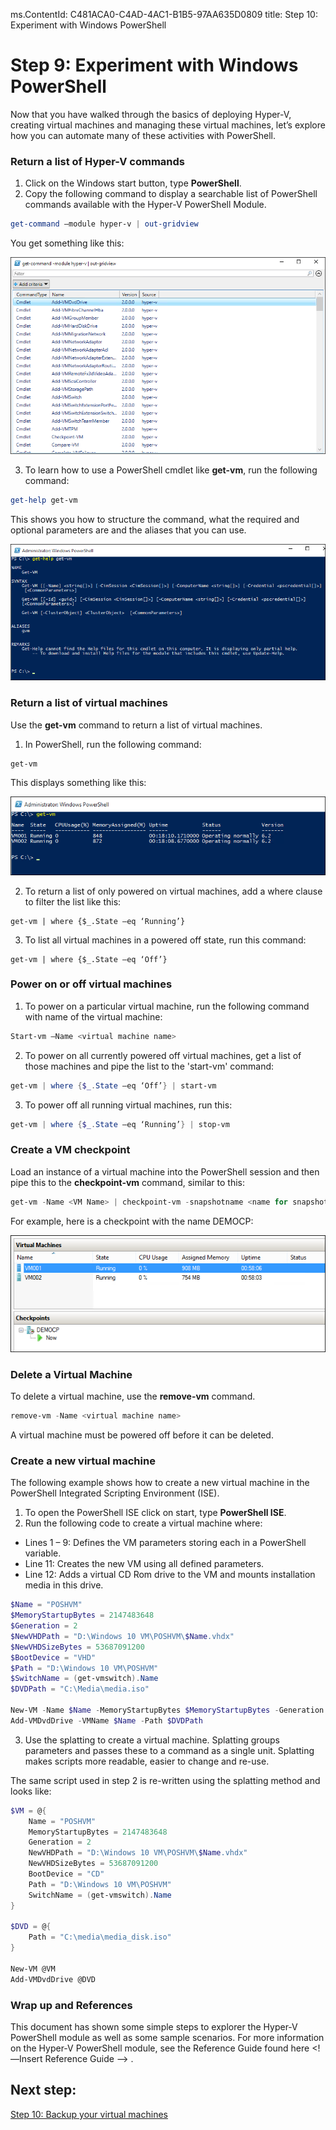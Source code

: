 ms.ContentId: C481ACA0-C4AD-4AC1-B1B5-97AA635D0809
title: Step 10: Experiment with Windows PowerShell

# Step 9: Experiment with Windows PowerShell

Now that you have walked through the basics of deploying Hyper-V, creating virtual machines and managing these virtual machines, let’s explore how you can automate many of these activities with PowerShell.

### Return a list of Hyper-V commands

1.	Click on the Windows start button, type **PowerShell**.
2.	Copy the following command to display a searchable list of PowerShell commands available with the Hyper-V PowerShell Module.

 ```powershell
get-command –module hyper-v | out-gridview
```
  You get something like this: <!--I'd crop this screenshot to make it shorter and get rid of the whitespace on the left. You only need enough to get the point across. They don't need to see everything..-->

  ![](media\command_grid.png)

3. To learn how to use a PowerShell cmdlet like **get-vm**, run the following command:

  ```powershell
get-help get-vm
```
 This shows you how to structure the command, what the required and optional parameters are and the aliases that you can use.

 ![](media\get_help.png)


### Return a list of virtual machines

Use the **get-vm** command to return a list of virtual machines.
1. In PowerShell, run the following command:
 
 ```powershell
get-vm
```
 This displays something like this:

 ![](media\get_vm.png)

2. To return a list of only powered on virtual machines, add a where clause to filter the list like this: <!--I'd suggest adding more detail here like "...where $_.State is x and -eq is y. That way people can understand and extrapolate the command for other uses. -->
  ``` 
get-vm | where {$_.State –eq ‘Running’}
```
3.  To list all virtual machines in a powered off state, run this command:
  ``` 
get-vm | where {$_.State –eq ‘Off’}
```

### Power on or off virtual machines
<!--I think these should all be turn on/turn off. Power on/off sounds weird to me. Or is it Start/shut down or Start/Stop vm? Should match terms we use in UI.-->

1. To power on a particular virtual machine, run the following command with name of the virtual machine:
 ```powershell
Start-vm –Name <virtual machine name>
```
2. To power on all currently powered off virtual machines, get a list of those machines and pipe the list to the 'start-vm' command:
  ```powershell
get-vm | where {$_.State –eq ‘Off’} | start-vm
```
3. To power off all running virtual machines, run this:
  ```powershell
get-vm | where {$_.State –eq ‘Running’} | stop-vm
```

### Create a VM checkpoint

Load an instance of a virtual machine into the PowerShell session and then pipe this to the **checkpoint-vm** command, similar to this:
<!--What do you mean by load an instance? Try to simplify this sentence. "Get the vm attributes and pipe this into ..." Also if this is for a beginner I'm not sure that pipe is going to make sense. I know that's what it's called but we should say what it does the first time you mention it.  -->
```powershell
get-vm -Name <VM Name> | checkpoint-vm -snapshotname <name for snapshot>
```
For example, here is a checkpoint with the name DEMOCP:
 
 ![](media\POSH_CP2.png) <!--This needs a box around the checkpoint. Took me too long to figure out what I was supposed to see.-->

### Delete a Virtual Machine 

To delete a virtual machine, use the **remove-vm** command. 
```powershell
remove-vm -Name <virtual machine name>
```
A virtual machine must be powered off before it can be deleted. <!--stopped or turned off?-->

### Create a new virtual machine

The following example shows how to create a new virtual machine in the PowerShell Integrated Scripting Environment (ISE).

1. To open the PowerShell ISE click on start, type **PowerShell ISE**.
2. Run the following code to create a virtual machine where:

  - Lines 1 – 9: Defines the VM parameters storing each in a PowerShell variable.
  - Line 11: Creates the new VM using all defined parameters.
  - Line 12: Adds a virtual CD Rom drive to the VM and mounts installation media in this drive.

  ```powershell
$Name = "POSHVM"
$MemoryStartupBytes = 2147483648
$Generation = 2
$NewVHDPath = "D:\Windows 10 VM\POSHVM\$Name.vhdx"
$NewVHDSizeBytes = 53687091200
$BootDevice = "VHD"
$Path = "D:\Windows 10 VM\POSHVM"
$SwitchName = (get-vmswitch).Name
$DVDPath = "C:\Media\media.iso"

New-VM -Name $Name -MemoryStartupBytes $MemoryStartupBytes -Generation $Generation -NewVHDPath $NewVHDPath -NewVHDSizeBytes $NewVHDSizeBytes -BootDevice $BootDevice -SwitchName $SwitchName -Path $Path 
Add-VMDvdDrive -VMName $Name -Path $DVDPath
```
3. Use the splatting to create a virtual machine. Splatting groups parameters and passes these to a command as a single unit. Splatting makes scripts more readable, easier to change and re-use.

The same script used in step 2 is re-written using the splatting method and looks like:   

```powershell
$VM = @{
    Name = "POSHVM"
    MemoryStartupBytes = 2147483648
    Generation = 2
    NewVHDPath = "D:\Windows 10 VM\POSHVM\$Name.vhdx"
    NewVHDSizeBytes = 53687091200
    BootDevice = "CD"
    Path = "D:\Windows 10 VM\POSHVM"
    SwitchName = (get-vmswitch).Name
}

$DVD = @{
    Path = "C:\media\media_disk.iso"
}

New-VM @VM
Add-VMDvdDrive @DVD
```

### Wrap up and References

This document has shown some simple steps to explorer the Hyper-V PowerShell module as well as some sample scenarios. For more information on the Hyper-V PowerShell module, see the Reference Guide found here <!—Insert Reference Guide --> .  
  
## Next step: ##
[Step 10: Backup your virtual machines](step10.md)


